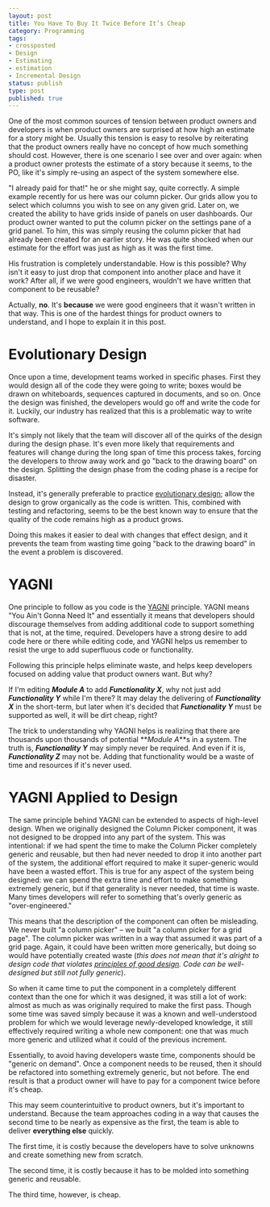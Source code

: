 ```yaml
---
layout: post
title: You Have To Buy It Twice Before It’s Cheap
category: Programming
tags:
- crossposted
- Design
- Estimating
- estimation
- Incremental Design
status: publish
type: post
published: true
---
```


One of the most common sources of tension between product owners and developers is when product owners are surprised at how high an estimate for a story might be.  Usually this tension is easy to resolve by reiterating that the product owners really have no concept of how much something should cost.  However, there is one scenario I see over and over again: when a product owner protests the estimate of a story because it seems, to the PO, like it's simply re-using an aspect of the system somewhere else.

"I already paid for that!" he or she might say, quite correctly.  A simple example recently for us here was our column picker.  Our grids allow you to select which columns you wish to see on any given grid.  Later on, we created the ability to have grids inside of panels on user dashboards.  Our product owner wanted to put the column picker on the settings pane of a grid panel.  To him, this was simply reusing the column picker that had already been created for an earlier story.  He was quite shocked when our estimate for the effort was just as high as it was the first time.

His frustration is completely understandable.  How is this possible?  Why isn't it easy to just drop that component into another place and have it work?  After all, if we were good engineers, wouldn't we have written that component to be reusable?

Actually, **no**.  It's **because** we were good engineers that it wasn't written in that way.  This is one of the hardest things for product owners to understand, and I hope to explain it in this post.

# Evolutionary Design

Once upon a time, development teams worked in specific phases.  First they would design all of the code they were going to write; boxes would be drawn on whiteboards, sequences captured in documents, and so on.  Once the design was finished, the developers would go off and write the code for it.  Luckily, our industry has realized that this is a problematic way to write software.

It's simply not likely that the team will discover all of the quirks of the design during the design phase.  It's even more likely that requirements and features will change during the long span of time this process takes, forcing the developers to throw away work and go "back to the drawing board" on the design.  Splitting the design phase from the coding phase is a recipe for disaster.

Instead, it's generally preferable to practice [evolutionary design](http://en.wikipedia.org/wiki/Continuous_design); allow the design to grow organically as the code is written.  This, combined with testing and refactoring, seems to be the best known way to ensure that the quality of the code remains high as a product grows.

Doing this makes it easier to deal with changes that effect design, and it prevents the team from wasting time going "back to the drawing board" in the event a problem is discovered.

# YAGNI

One principle to follow as you code is the [YAGNI](http://en.wikipedia.org/wiki/YAGNI) principle.  YAGNI means "You Ain't Gonna Need It" and essentially it means that developers should discourage themselves from adding additional code to support something that is not, at the time, required.  Developers have a strong desire to add code here or there while editing code, and YAGNI helps us remember to resist the urge to add superfluous code or functionality.

Following this principle helps eliminate waste, and helps keep developers focused on adding value that product owners want.  But why?

If I'm editing **_Module A_** to add **_Functionality X_**, why not just add **_Functionality Y_** while I'm there?  It may delay the delivering of **_Functionality X_** in the short-term, but later when it's decided that **_Functionality Y_** must be supported as well, it will be dirt cheap, right?

The trick to understanding why YAGNI helps is realizing that there are thousands upon thousands of potential **_Module A_**s in a system.  The truth is, **_Functionality Y_** may simply never be required.  And even if it is, **_Functionality Z_** may not be.  Adding that functionality would be a waste of time and resources if it's never used.

# YAGNI Applied to Design

The same principle behind YAGNI can be extended to aspects of high-level design.  When we originally designed the Column Picker component, it was not designed to be dropped into any part of the system.  This was intentional: if we had spent the time to make the Column Picker completely generic and reusable, but then had never needed to drop it into another part of the system, the additional effort required to make it super-generic would have been a wasted effort.  This is true for any aspect of the system being designed: we can spend the extra time and effort to make something extremely generic, but if that generality is never needed, that time is waste.  Many times developers will refer to something that's overly generic as "over-engineered."

This means that the description of the component can often be misleading.  We never built "a column picker" &#8211; we built "a column picker for a grid page".  The column picker was written in a way that assumed it was part of a grid page.  Again, it could have been written more generically, but doing so would have potentially created waste (_this does not mean that it's alright to design code that violates [principles of good design](http://en.wikipedia.org/wiki/Solid_(Object_Oriented_Design)).   Code can be well-designed but still not fully generic_).

So when it came time to put the component in a completely different context than the one for which it was designed, it was still a lot of work: almost as much as was originally required to make the first pass.  Though some time was saved simply because it was a known and well-understood problem for which we would leverage newly-developed knowledge, it still effectively required writing a whole new component: one that was much more generic and utilized what it could of the previous increment.

Essentially, to avoid having developers waste time, components should be "generic on demand".  Once a component needs to be reused, then it should be refactored into something extremely generic, but not before.  The end result is that a product owner will have to pay for a component twice before it's cheap.

This may seem counterintuitive to product owners, but it's important to understand.  Because the team approaches coding in a way that causes the second time to be nearly as expensive as the first, the team is able to deliver **everything else** quickly.

The first time, it is costly because the developers have to solve unknowns and create something new from scratch.

The second time, it is costly because it has to be molded into something generic and reusable.

The third time, however, is cheap.